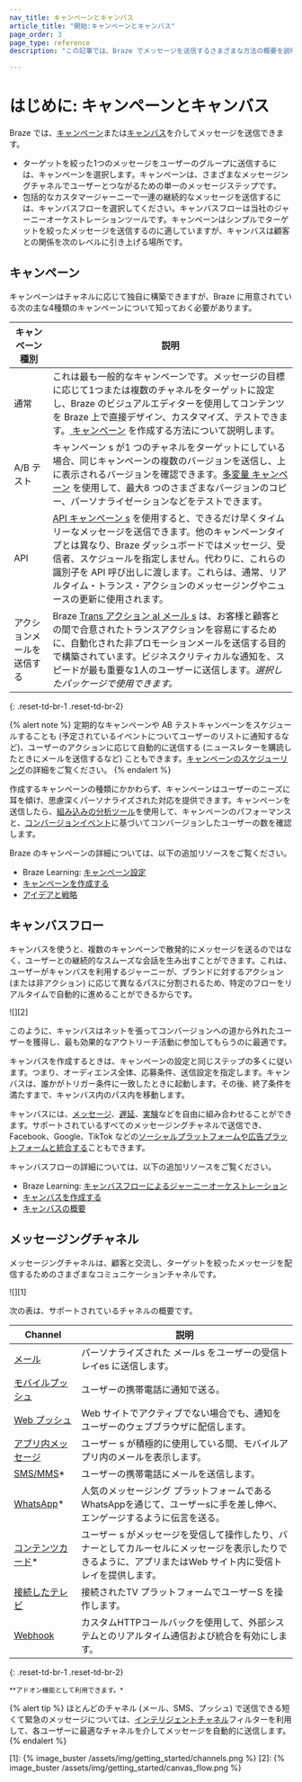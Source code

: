 ```yaml
---
nav_title: キャンペーンとキャンバス
article_title: "開始:キャンペーンとキャンバス"
page_order: 3
page_type: reference
description: "この記事では、Braze でメッセージを送信するさまざまな方法の概要を説明します。"

---
```


# はじめに: キャンペーンとキャンバス

Braze では、[キャンペーン](#campaigns)または[キャンバス](#canvas-flow)を介してメッセージを送信できます。

- ターゲットを絞った1つのメッセージをユーザーのグループに送信するには、キャンペーンを選択します。キャンペーンは、さまざまなメッセージングチャネルでユーザーとつながるための単一のメッセージステップです。
- 包括的なカスタマージャーニーで一連の継続的なメッセージを送信するには、キャンバスフローを選択してください。キャンバスフローは当社のジャーニーオーケストレーションツールです。キャンペーンはシンプルでターゲットを絞ったメッセージを送信するのに適していますが、キャンバスは顧客との関係を次のレベルに引き上げる場所です。

## キャンペーン

キャンペーンはチャネルに応じて独自に構築できますが、Braze に用意されている次の主な4種類のキャンペーンについて知っておく必要があります。

| キャンペーン種別        | 説明                                                                                                                                                                                                                                                                                              |
| -------------------- | -------------------------------------------------------------------------------------------------------------------------------------------------------------------------------------------------------------------------------------------------------------------------------------------------------- |
| 通常              | これは最も一般的なキャンペーンです。メッセージの目標に応じて1つまたは複数のチャネルをターゲットに設定し、Braze のビジュアルエディターを使用してコンテンツを Braze 上で直接デザイン、カスタマイズ、テストできます。[ キャンペーン]({{site.baseurl}}/user_guide/engagement_tools/campaigns/building_campaigns/creating_campaign) を作成する方法について説明します。 |
| A/B テスト          | キャンペーン s が1 つのチャネルをターゲットにしている場合、同じキャンペーンの複数のバージョンを送信し、上に表示されるバージョンを確認できます。[多変量 キャンペーン]({{site.baseurl}}/user_guide/engagement_tools/testing/multivariant_testing/) を使用して、最大8 つのさまざまなバージョンのコピー、パーソナライゼーションなどをテストできます。 |
| API                  | [API キャンペーン s]({{site.baseurl}}/api/api_campaigns/) を使用すると、できるだけ早くタイムリーなメッセージを送信できます。他のキャンペーンタイプとは異なり、Braze ダッシュボードではメッセージ、受信者、スケジュールを指定しません。代わりに、これらの識別子を API 呼び出しに渡します。これらは、通常、リアルタイム・トランス・アクションのメッセージングやニュースの更新に使用されます。  |
| アクションメールを送信する | Braze [Trans アクション al メール s]({{site.baseurl}}/user_guide/message_building_by_channel/email/transactional_message_api_campaign/) は、お客様と顧客との間で合意されたトランスアクションを容易にするために、自動化された非プロモーションメールを送信する目的で構築されています。ビジネスクリティカルな通知を、スピードが最も重要な1人のユーザーに送信します。*選択したパッケージで使用できます。* |
{: .reset-td-br-1 .reset-td-br-2}

{% alert note %}
定期的なキャンペーンや AB テストキャンペーンをスケジュールすることも (予定されているイベントについてユーザーのリストに通知するなど)、ユーザーのアクションに応じて自動的に送信する (ニュースレターを購読したときにメールを送信するなど) こともできます。[キャンペーンのスケジューリング]({{site.baseurl}}/user_guide/engagement_tools/campaigns/building_campaigns/delivery_types)の詳細をご覧ください。
{% endalert %}

作成するキャンペーンの種類にかかわらず、キャンペーンはユーザーのニーズに耳を傾け、思慮深くパーソナライズされた対応を提供できます。キャンペーンを送信したら、[組み込みの分析ツール]({{site.baseurl}}/user_guide/data_and_analytics/reporting)を使用して、キャンペーンのパフォーマンスと、[コンバージョンイベント]({{site.baseurl}}/user_guide/engagement_tools/campaigns/building_campaigns/conversion_events/)に基づいてコンバージョンしたユーザーの数を確認します。

Braze のキャンペーンの詳細については、以下の追加リソースをご覧ください。

- Braze Learning: [キャンペーン設定](https://learning.braze.com/campaign-setup-delivery-targeting-conversions)
- [キャンペーンを作成する]({{site.baseurl}}/user_guide/engagement_tools/campaigns/building_campaigns/creating_campaign)
- [アイデアと戦略]({{site.baseurl}}/user_guide/engagement_tools/campaigns/ideas_and_strategies)

## キャンバスフロー

キャンバスを使うと、複数のキャンペーンで散発的にメッセージを送るのではなく、ユーザーとの継続的なスムーズな会話を生み出すことができます。これは、ユーザーがキャンバスを利用するジャーニーが、ブランドに対するアクション (または非アクション) に応じて異なるパスに分割されるため、特定のフローをリアルタイムで自動的に進めることができるからです。

![][2]

このように、キャンバスはネットを張ってコンバージョンへの道から外れたユーザーを獲得し、最も効果的なアウトリーチ活動に参加してもらうのに最適です。

キャンバスを作成するときは、キャンペーンの設定と同じステップの多くに従います。つまり、オーディエンス全体、応募条件、送信設定を指定します。キャンバスは、誰かがトリガー条件に一致したときに起動します。その後、終了条件を満たすまで、キャンバス内のパス内を移動します。

キャンバスには、[メッセージ]({{site.baseurl}}/user_guide/engagement_tools/canvas/canvas_components/message_step/)、[遅延]({{site.baseurl}}/user_guide/engagement_tools/canvas/canvas_components/delay_step/)、[実験]({{site.baseurl}}/user_guide/engagement_tools/canvas/canvas_components/experiment_step/)などを自由に組み合わせることができます。サポートされているすべてのメッセージングチャネルで送信でき、Facebook、Google、TikTok などの[ソーシャルプラットフォームや広告プラットフォームと統合する]({{site.baseurl}}/partners/canvas_steps/overview/)こともできます。

キャンバスフローの詳細については、以下の追加リソースをご覧ください。

- Braze Learning: [キャンバスフローによるジャーニーオーケストレーション](https://learning.braze.com/path/journey-orchestration-with-canvas-flow)
- [キャンバスを作成する]({{site.baseurl}}/user_guide/engagement_tools/canvas/create_a_canvas/create_a_canvas/)
- [キャンバスの概要]({{site.baseurl}}/user_guide/engagement_tools/canvas/get_started/canvas_outlines/)

## メッセージングチャネル

メッセージングチャネルは、顧客と交流し、ターゲットを絞ったメッセージを配信するためのさまざまなコミュニケーションチャネルです。 

![][1]

次の表は、サポートされているチャネルの概要です。

| Channel                                                                                              | 説明                                                                                                                                            |
| ---------------------------------------------------------------------------------------------------- | ------------------------------------------------------------------------------------------------------------------------------------------------------ |
| [メール]({{site.baseurl}}/user_guide/message_building_by_channel/email/about/)                        | パーソナライズされた メールs をユーザーの受信トレイes に送信します。                                                                                                       |
| [モバイルプッシュ]({{site.baseurl}}/user_guide/message_building_by_channel/push/about/)                   | ユーザーの携帯電話に通知で送る。                                                                                   |
| [Web プッシュ]({{site.baseurl}}/user_guide/message_building_by_channel/push/web)                         | Web サイトでアクティブでない場合でも、通知をユーザーのウェブブラウザに配信します。                                                         |
| [アプリ内メッセージ]({{site.baseurl}}/user_guide/message_building_by_channel/in-app_messages/about/)    | ユーザー s が積極的に使用している間、モバイルアプリ内のメールを表示します。                                                                             |
| [SMS/MMS]({{site.baseurl}}/user_guide/message_building_by_channel/sms/about_sms/)*                   | ユーザーの携帯電話にメールを送信します。                                                                                                            |
| [WhatsApp]({{site.baseurl}}/user_guide/message_building_by_channel/whatsapp/overview/)*              | 人気のメッセージング プラットフォームであるWhatsAppを通じて、ユーザーsに手を差し伸べ、エンゲージするように伝言を送る。                                                   |
| [コンテンツカード]({{site.baseurl}}/user_guide/message_building_by_channel/content_cards/about/)*       | ユーザー s がメッセージを受信して操作したり、バナーとしてカルーセルにメッセージを表示したりできるように、アプリまたはWeb サイト内に受信トレイを提供します。 |
| [接続したテレビ]({{site.baseurl}}/developer_guide/platform_wide/tv_and_ott/)                           | 接続されたTV プラットフォームでユーザーS を操作します。                                                                                                   |
| [Webhook]({{site.baseurl}}/user_guide/message_building_by_channel/webhooks/understanding_webhooks/) | カスタムHTTPコールバックを使用して、外部システムとのリアルタイム通信および統合を有効にします。                                                    |
{: .reset-td-br-1 .reset-td-br-2}

<sup>\*\*アドオン機能として利用できます。*</sup>

{% alert tip %}
ほとんどのチャネル (メール、SMS、プッシュ) で送信できる短くて緊急のメッセージについては、[インテリジェントチャネル]({{site.baseurl}}/user_guide/brazeai/intelligence/intelligent_channel/)フィルターを利用して、各ユーザーに最適なチャネルを介してメッセージを自動的に送信します。
{% endalert %}

[1]: {% image_buster /assets/img/getting_started/channels.png %}
[2]: {% image_buster /assets/img/getting_started/canvas_flow.png %}